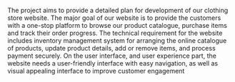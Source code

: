 The project aims to provide a detailed plan for development of our clothing store website. The major goal of our website is to provide the customers with a one-stop platform to browse our product catalogue, purchase items and track their order progress. The technical requirement for the website  includes inventory management system for arranging the online catalogue of products, update product details, add or remove items, and process payment securely. On the user interface, and user experience part, the website needs a user-friendly interface with easy navigation, as well as visual appealing interface to improve customer engagement 

